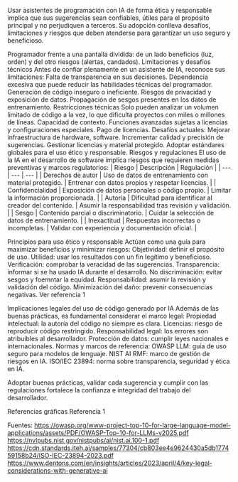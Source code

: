 Usar asistentes de programación con IA de forma ética y responsable implica que sus sugerencias sean confiables, útiles para el propósito principal y no perjudiquen a terceros.
Su adopción conlleva desafíos, limitaciones y riesgos que deben atenderse para garantizar un uso seguro y beneficioso.

Programador frente a una pantalla dividida: de un lado beneficios (luz, orden) y del otro riesgos (alertas, candados).
Limitaciones y desafíos técnicos
Antes de confiar plenamente en un asistente de IA, reconoce sus limitaciones:
Falta de transparencia en sus decisiones.
Dependencia excesiva que puede reducir las habilidades técnicas del programador.
Generación de código inseguro o ineficiente.
Riesgos de privacidad y exposición de datos.
Propagación de sesgos presentes en los datos de entrenamiento.
Restricciones técnicas
Solo pueden analizar un volumen limitado de  código a la vez, lo que dificulta proyectos con miles o millones de líneas. Capacidad de contexto.
Funciones avanzadas sujetas a licencias y configuraciones especiales. Pago de licencias.
Desafíos actuales:
Mejorar infraestructura de hardware, software.
Incrementar calidad y precisión de sugerencias.
Gestionar licencias y material protegido.
Adoptar estándares globales para el uso ético y responsable.
Riesgos y regulaciones
El uso de la IA en el desarrollo de software implica riesgos que requieren medidas preventivas y marcos regulatorios:
| Riesgo | Descripción | Regulación |
| --- | --- | --- |
| Derechos de autor | Uso de datos de entrenamiento con material protegido. | Entrenar con datos propios y respetar licencias. |
| Confidencialidad | Exposición de datos personales o código propio. | Limitar la información proporcionada. |
| Autoría | Dificultad para identificar al creador del contenido. | Asumir la responsabilidad tras revisión y validación. |
| Sesgo | Contenido parcial o discriminatorio. | Cuidar la selección de datos de entrenamiento. |
| Inexactitud | Respuestas incorrectas o incompletas. | Validar con experiencia y documentación oficial. |


Principios para uso ético y responsable
Actúan como una guía para maximizar beneficios y minimizar riesgos:
Objetividad: definir el propósito de uso.
Utilidad: usar los resultados con un fin legítimo y beneficioso.
Verificación: comprobar la veracidad de las sugerencias.
Transparencia: informar si se ha usado IA durante el desarrollo.
No discriminación: evitar sesgos y foemntar la equidad.
Responsabilidad: asumir la revisión y validación del código.
Minimización del daño: prevenir consecuencias negativas.
Ver referencia 1

Implicaciones legales del uso de código generado por IA
Además de las buenas prácticas, es fundamental considerar el marco legal:
Propiedad intelectual: la autoría del código no siempre es clara.
Licencias: riesgo de reproducir código restringido.
Responsabilidad legal: los errores son atribuibles al desarrollador.
Protección de datos: cumplir leyes nacionales e internacionales.
Normas y marcos de referencia:
OWASP LLM: guía de uso seguro para modelos de lenguaje.
NIST AI RMF: marco de gestión de riesgos en IA.
ISO/IEC 23894: norma sobre transparencia, seguridad y ética en IA.

Adoptar buenas prácticas, validar cada sugerencia y cumplir con las regulaciones fortalece la confianza e integridad del trabajo del desarrollador.

Referencias gráficas
Referencia 1

Fuentes:
https://owasp.org/www-project-top-10-for-large-language-model-applications/assets/PDF/OWASP-Top-10-for-LLMs-v2025.pdf
https://nvlpubs.nist.gov/nistpubs/ai/nist.ai.100-1.pdf
https://cdn.standards.iteh.ai/samples/77304/cb803ee4e9624430a5db177459158b24/ISO-IEC-23894-2023.pdf
https://www.dentons.com/en/insights/articles/2023/april/4/key-legal-considerations-with-generative-ai
